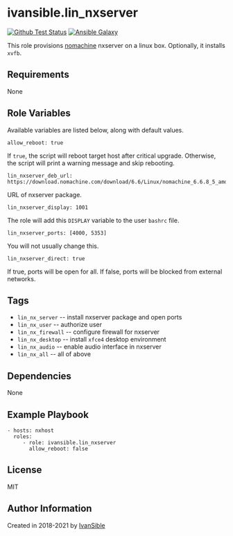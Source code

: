 # ivansible.lin_nxserver

[![Github Test Status](https://github.com/ivansible/lin-nxserver/workflows/test/badge.svg?branch=master)](https://github.com/ivansible/lin-nxserver/actions)
[![Ansible Galaxy](https://img.shields.io/badge/galaxy-ivansible.lin__nxserver-68a.svg?style=flat)](https://galaxy.ansible.com/ivansible/lin_nxserver/)

This role provisions [nomachine](https://www.nomachine.com/) nxserver on a linux box.
Optionally, it installs `xvfb`.


## Requirements

None


## Role Variables

Available variables are listed below, along with default values.

    allow_reboot: true

If `true`, the script will reboot target host after critical upgrade.
Otherwise, the script will print a warning message and skip rebooting.

    lin_nxserver_deb_url: https://download.nomachine.com/download/6.6/Linux/nomachine_6.6.8_5_amd64.deb
URL of nxserver package.

    lin_nxserver_display: 1001
The role will add this `DISPLAY` variable to the user `bashrc` file.

    lin_nxserver_ports: [4000, 5353]
You will not usually change this.

    lin_nxserver_direct: true
If true, ports will be open for all. If false, ports will be blocked
from external networks.


## Tags

- `lin_nx_server` -- install nxserver package and open ports
- `lin_nx_user` -- authorize user
- `lin_nx_firewall` -- configure firewall for nxserver
- `lin_nx_desktop` -- install `xfce4` desktop environment
- `lin_nx_audio` -- enable audio interface in nxserver
- `lin_nx_all` -- all of above


## Dependencies

None


## Example Playbook

    - hosts: nxhost
      roles:
         - role: ivansible.lin_nxserver
           allow_reboot: false


## License

MIT

## Author Information

Created in 2018-2021 by [IvanSible](https://github.com/ivansible)

